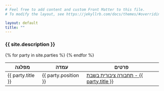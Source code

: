 ```yaml
---
# Feel free to add content and custom Front Matter to this file.
# To modify the layout, see https://jekyllrb.com/docs/themes/#overriding-theme-defaults

layout: default
title: ""
---
```


### {{ site.description }}

<table>
  <thead>
    <tr>
      <th>מפלגה</th>
      <th>עמדה</th>
      <th>פרטים</th>
    </tr>
	</thead>
  {% for party in site.parties %}
    <tr>
      <td>{{ party.title }}</td>
      <td>{{ party.position }}</td>
      <td><a href="{{ party.url }}">תחבורה ציבורית בשבת - {{ party.title }}</a></td>
    </tr>
  {% endfor %}
</table>

